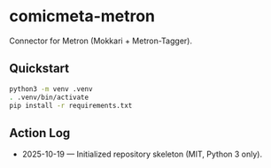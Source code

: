 # comicmeta-metron

Connector for Metron (Mokkari + Metron-Tagger).

## Quickstart
```bash
python3 -m venv .venv
. .venv/bin/activate
pip install -r requirements.txt
```

## Action Log
- 2025-10-19 — Initialized repository skeleton (MIT, Python 3 only).